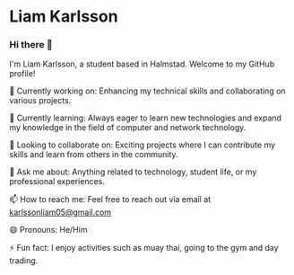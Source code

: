 # Liam Karlsson

### Hi there 👋

I'm Liam Karlsson, a student based in Halmstad. Welcome to my GitHub profile!

🔭 Currently working on: Enhancing my technical skills and collaborating on various projects.

🌱 Currently learning: Always eager to learn new technologies and expand my knowledge in the field of computer and network technology.

👯 Looking to collaborate on: Exciting projects where I can contribute my skills and learn from others in the community.

💬 Ask me about: Anything related to technology, student life, or my professional experiences.

📫 How to reach me: Feel free to reach out via email at karlssonliam05@gmail.com

😄 Pronouns: He/Him

⚡ Fun fact: I enjoy activities such as muay thai, going to the gym and day trading.
